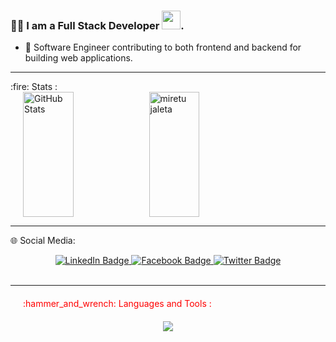 ### :woman_technologist: I am a Full Stack Developer <img src="https://media.giphy.com/media/WUlplcMpOCEmTGBtBW/giphy.gif" width="30">.
- :telescope: Software Engineer contributing to both frontend and backend for building web applications.
<hr/>
:fire: Stats :
<div style="display: flex; flex-direction: row;">
  <img src="https://github-readme-stats.vercel.app/api?username=mijaleta&show_icons=true&theme=radical&border_radius=15.6" alt="GitHub Stats" style="width: 40%; height: 200px; margin-left: 20px;">
  <img src="https://streak-stats.demolab.com?user=mijaleta&theme=algolia&hide_border=true&border_radius=15.6&date_format=j%20M%5B%20Y%5D" alt="miretu jaleta" style="width: 40%; height: 200px; margin-right: 20px;">
</div>

<hr/>

:globe_with_meridians: Social Media:
<div id="badges" align="center"  >
  <a href="https://www.linkedin.com/in/miretu-jaleta-995b22231/">
    <img src="https://img.shields.io/badge/LinkedIn-blue?style=for-the-badge&logo=linkedin&logoColor=white" alt="LinkedIn Badge"/>
  </a>
  <a href="https://facebook.com/miretu-jaleta">
    <img src="https://img.shields.io/badge/FaceBook-red?style=for-the-badge&logo=facebook&logoColor=white" alt="Facebook Badge"/>
  </a>
  <a href="https://twitter.com/mijaletac">
    <img src="https://img.shields.io/badge/Twitter-blue?style=for-the-badge&logo=twitter&logoColor=white" alt="Twitter Badge"/>
  </a>
</div>

  <br/>




</div>

<hr/>
<p style="  margin-top: 20px;
  margin-right: 20px;
  margin-bottom: 20px;
  margin-left: 20px;
  color:red;">
  :hammer_and_wrench: Languages and Tools :
</p>


<p align="center">
  <a href="#">
    <img src="https://skillicons.dev/icons?i=js,py,nodejs,mongodb,react,materialui,git,xd,figma&theme=light" />
  </a>
</p>
